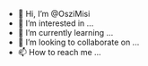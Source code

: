 - 👋 Hi, I’m @OsziMisi
- 👀 I’m interested in ...
- 🌱 I’m currently learning ...
- 💞️ I’m looking to collaborate on ...
- 📫 How to reach me ...

<!---
OsziMisi/OsziMisi is a ✨ special ✨ repository because its `README.md` (this file) appears on your GitHub profile.
You can click the Preview link to take a look at your changes.
--->
